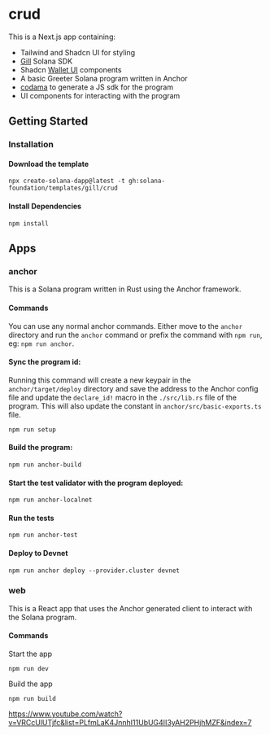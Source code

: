 # crud

This is a Next.js app containing:

- Tailwind and Shadcn UI for styling
- [Gill](https://gill.site/) Solana SDK
- Shadcn [Wallet UI](https://registry.wallet-ui.dev) components
- A basic Greeter Solana program written in Anchor
- [codama](https://github.com/codama-idl/codama) to generate a JS sdk for the program
- UI components for interacting with the program

## Getting Started

### Installation

#### Download the template

```shell
npx create-solana-dapp@latest -t gh:solana-foundation/templates/gill/crud
```

#### Install Dependencies

```shell
npm install
```

## Apps

### anchor

This is a Solana program written in Rust using the Anchor framework.

#### Commands

You can use any normal anchor commands. Either move to the `anchor` directory and run the `anchor` command or prefix the
command with `npm run`, eg: `npm run anchor`.

#### Sync the program id:

Running this command will create a new keypair in the `anchor/target/deploy` directory and save the address to the
Anchor config file and update the `declare_id!` macro in the `./src/lib.rs` file of the program. This will also update
the constant in `anchor/src/basic-exports.ts` file.

```shell
npm run setup
```

#### Build the program:

```shell
npm run anchor-build
```

#### Start the test validator with the program deployed:

```shell
npm run anchor-localnet
```

#### Run the tests

```shell
npm run anchor-test
```

#### Deploy to Devnet

```shell
npm run anchor deploy --provider.cluster devnet
```

### web

This is a React app that uses the Anchor generated client to interact with the Solana program.

#### Commands

Start the app

```shell
npm run dev
```

Build the app

```shell
npm run build
```

https://www.youtube.com/watch?v=VRCcUlUTjfc&list=PLfmLaK4JnnhI11UbUG4II3yAH2PHjhMZF&index=7
